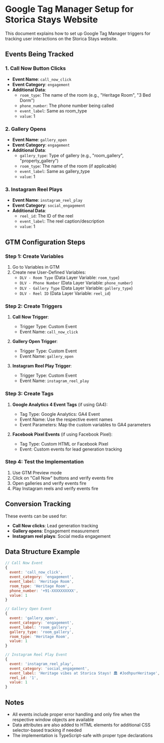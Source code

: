 # Google Tag Manager Setup for Storica Stays Website

This document explains how to set up Google Tag Manager triggers for tracking user interactions on the Storica Stays website.

## Events Being Tracked

### 1. Call Now Button Clicks

- **Event Name**: `call_now_click`
- **Event Category**: `engagement`
- **Additional Data**:
  - `room_type`: The name of the room (e.g., "Heritage Room", "3 Bed Dorm")
  - `phone_number`: The phone number being called
  - `event_label`: Same as room_type
  - `value`: 1

### 2. Gallery Opens

- **Event Name**: `gallery_open`
- **Event Category**: `engagement`
- **Additional Data**:
  - `gallery_type`: Type of gallery (e.g., "room_gallery", "property_gallery")
  - `room_type`: The name of the room (if applicable)
  - `event_label`: Same as gallery_type
  - `value`: 1

### 3. Instagram Reel Plays

- **Event Name**: `instagram_reel_play`
- **Event Category**: `social_engagement`
- **Additional Data**:
  - `reel_id`: The ID of the reel
  - `event_label`: The reel caption/description
  - `value`: 1

## GTM Configuration Steps

### Step 1: Create Variables

1. Go to Variables in GTM
2. Create new User-Defined Variables:
   - `DLV - Room Type` (Data Layer Variable: `room_type`)
   - `DLV - Phone Number` (Data Layer Variable: `phone_number`)
   - `DLV - Gallery Type` (Data Layer Variable: `gallery_type`)
   - `DLV - Reel ID` (Data Layer Variable: `reel_id`)

### Step 2: Create Triggers

1. **Call Now Trigger**:

   - Trigger Type: Custom Event
   - Event Name: `call_now_click`

2. **Gallery Open Trigger**:

   - Trigger Type: Custom Event
   - Event Name: `gallery_open`

3. **Instagram Reel Play Trigger**:
   - Trigger Type: Custom Event
   - Event Name: `instagram_reel_play`

### Step 3: Create Tags

1. **Google Analytics 4 Event Tags** (if using GA4):

   - Tag Type: Google Analytics: GA4 Event
   - Event Name: Use the respective event names
   - Event Parameters: Map the custom variables to GA4 parameters

2. **Facebook Pixel Events** (if using Facebook Pixel):
   - Tag Type: Custom HTML or Facebook Pixel
   - Event: Custom events for lead generation tracking

### Step 4: Test the Implementation

1. Use GTM Preview mode
2. Click on "Call Now" buttons and verify events fire
3. Open galleries and verify events fire
4. Play Instagram reels and verify events fire

## Conversion Tracking

These events can be used for:

- **Call Now clicks**: Lead generation tracking
- **Gallery opens**: Engagement measurement
- **Instagram reel plays**: Social media engagement

## Data Structure Example

```javascript
// Call Now Event
{
  event: 'call_now_click',
  event_category: 'engagement',
  event_label: 'Heritage Room',
  room_type: 'Heritage Room',
  phone_number: '+91-XXXXXXXXXX',
  value: 1
}

// Gallery Open Event
{
  event: 'gallery_open',
  event_category: 'engagement',
  event_label: 'room_gallery',
  gallery_type: 'room_gallery',
  room_type: 'Heritage Room',
  value: 1
}

// Instagram Reel Play Event
{
  event: 'instagram_reel_play',
  event_category: 'social_engagement',
  event_label: 'Heritage vibes at Storica Stays! 🏛️ #JodhpurHeritage',
  reel_id: '1',
  value: 1
}
```

## Notes

- All events include proper error handling and only fire when the respective window objects are available
- Data attributes are also added to HTML elements for additional CSS selector-based tracking if needed
- The implementation is TypeScript-safe with proper type declarations

